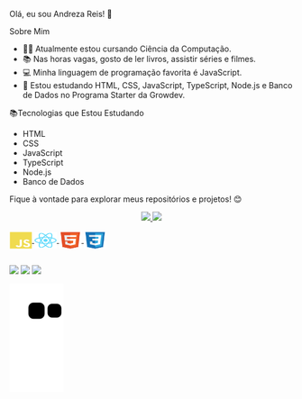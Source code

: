 Olá, eu sou Andreza Reis! 👋

Sobre Mim
- 👩‍💻 Atualmente estou cursando Ciência da Computação.
- 📚 Nas horas vagas, gosto de ler livros, assistir séries e filmes.
- 💻 Minha linguagem de programação favorita é JavaScript.
- 🧰 Estou estudando HTML, CSS, JavaScript, TypeScript, Node.js e Banco de Dados no Programa Starter da Growdev.


📚Tecnologias que Estou Estudando
- HTML
- CSS
- JavaScript
- TypeScript
- Node.js
- Banco de Dados

Fique à vontade para explorar meus repositórios e projetos! 😊


<div align="center">
  <a href="https://github.com/andrezaalvesreis">
    <img height="180em" src="https://github-readme-stats.vercel.app/api?username=andrezaalvesreis&show_icons=true&theme=merko&include_all_commits=true&count_private=true"/>
    <img height="180em" src="https://github-readme-stats.vercel.app/api/top-langs/?username=andrezaalvesreis&layout=compact&langs_count=7&theme=merko"/>
</div>
  <div style="display: inline_block"><br>
  <img align="center" alt="Js" height="30" width="40" src="https://raw.githubusercontent.com/devicons/devicon/master/icons/javascript/javascript-plain.svg">
  <img align="center" alt="React" height="30" width="40" src="https://raw.githubusercontent.com/devicons/devicon/master/icons/react/react-original.svg">
  <img align="center" alt="HTML" height="30" width="40" src="https://raw.githubusercontent.com/devicons/devicon/master/icons/html5/html5-original.svg">
  <img align="center" alt="CSS" height="30" width="40" src="https://raw.githubusercontent.com/devicons/devicon/master/icons/css3/css3-original.svg">
</div>
  
  ##
  
  <div> 
 
  <a href="https://instagram.com/andrezacarolinear" target="_blank"><img src="https://img.shields.io/badge/-Instagram-%23E4405F?style=for-the-badge&logo=instagram&logoColor=white" target="_blank"></a>
  <a href = "mailto:andrezaalvesreis@gmail.com"><img src="https://img.shields.io/badge/-Gmail-%23333?style=for-the-badge&logo=gmail&logoColor=white" target="_blank"></a>
  <a href="https://www.linkedin.com/in/andreza-alves-reis" target="_blank"><img src="https://img.shields.io/badge/-LinkedIn-%230077B5?style=for-the-badge&logo=linkedin&logoColor=white" target="_blank"></a> 
 
  ![Snake animation](https://github.com/rafaballerini/rafaballerini/blob/output/github-contribution-grid-snake.svg)
 
</div>
